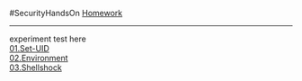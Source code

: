 #SecurityHandsOn
[Homework](https://github.com/YunHsiuLu/SecurityHandsOn/tree/main/Homework)<br>
* * *
experiment test here<br>
[01.Set-UID](https://github.com/YunHsiuLu/SecurityHandsOn/tree/main/01.Set-UID)<br>
[02.Environment](https://github.com/YunHsiuLu/SecurityHandsOn/tree/main/02.Environment)<br>
[03.Shellshock](https://github.com/YunHsiuLu/SecurityHandsOn/tree/main/03.Shellshock)<br>

